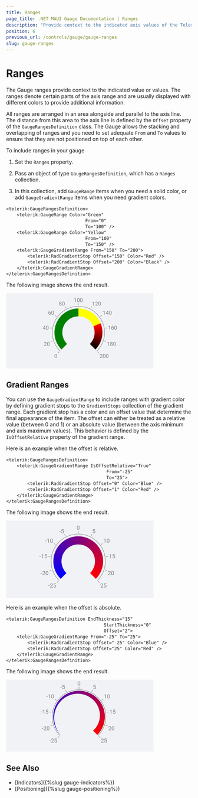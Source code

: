 ```yaml
---
title: Ranges
page_title: .NET MAUI Gauge Documentation | Ranges
description: "Provide context to the indicated axis values of the Telerik Gauge for .NET MAUI by setting solid color or gradient ranges."
position: 6
previous_url: /controls/gauge/gauge-ranges
slug: gauge-ranges
---
```


# Ranges

The Gauge ranges provide context to the indicated value or values. The ranges denote certain parts of the axis range and are usually displayed with different colors to provide additional information.

All ranges are arranged in an area alongside and parallel to the axis line. The distance from this area to the axis line is defined by the `Offset` property of the `GaugeRangesDefinition` class. The Gauge allows the stacking and overlapping of ranges and you need to set adequate `From` and `To` values to ensure that they are not positioned on top of each other.

To include ranges in your gauge

1. Set the `Ranges` property.

1. Pass an object of type `GaugeRangesDefinition`, which has a `Ranges` collection.

1. In this collection, add `GaugeRange` items when you need a solid color, or add `GaugeGradientRange` items when you need gradient colors.

```XAML
<telerik:GaugeRangesDefinition>
    <telerik:GaugeRange Color="Green"
                              From="0"
                              To="100" />
    <telerik:GaugeRange Color="Yellow"
                              From="100"
                              To="150" />
    <telerik:GaugeGradientRange From="150" To="200">
        <telerik:RadGradientStop Offset="150" Color="Red" />
        <telerik:RadGradientStop Offset="200" Color="Black" />
    </telerik:GaugeGradientRange>
</telerik:GaugeRangesDefinition>
```


The following image shows the end result.

![Gauge Ranges](images/gauge-ranges-overview.png)

## Gradient Ranges

You can use the `GaugeGradientRange` to include ranges with gradient color by defining gradient stops to the `GradientStops` collection of the gradient range. Each gradient stop has a color and an offset value that determine the final appearance of the item. The offset can either be treated as a relative value (between 0 and 1) or an absolute value (between the axis minimum and axis maximum values). This behavior is defined by the `IsOffsetRelative` property of the gradient range.

Here is an example when the offset is relative.

```XAML
<telerik:GaugeRangesDefinition>
    <telerik:GaugeGradientRange IsOffsetRelative="True"
                                      From="-25"
                                      To="25">
        <telerik:RadGradientStop Offset="0" Color="Blue" />
        <telerik:RadGradientStop Offset="1" Color="Red" />
    </telerik:GaugeGradientRange>
</telerik:GaugeRangesDefinition>
```


The following image shows the end result.

![Gauge Relative Offset](images/gauge-ranges-relative.png)

Here is an example when the offset is absolute.

```XAML
<telerik:GaugeRangesDefinition EndThickness="15"
                                     StartThickness="0"
                                     Offset="2">
    <telerik:GaugeGradientRange From="-25" To="25">
        <telerik:RadGradientStop Offset="-25" Color="Blue" />
        <telerik:RadGradientStop Offset="25" Color="Red" />
    </telerik:GaugeGradientRange>
</telerik:GaugeRangesDefinition>
```

The following image shows the end result.

![Gauge Absolute Offset](images/gauge-ranges-absolute.png)

## See Also

- [Indicators]({%slug gauge-indicators%})
- [Positioning]({%slug gauge-positioning%})
